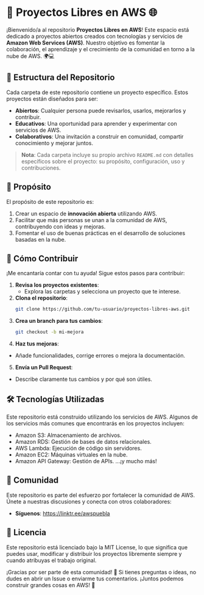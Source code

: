 # 🚀 Proyectos Libres en AWS 🌐

¡Bienvenido/a al repositorio **Proyectos Libres en AWS**! Este espacio está dedicado a proyectos abiertos creados con tecnologías y servicios de **Amazon Web Services (AWS)**. Nuestro objetivo es fomentar la colaboración, el aprendizaje y el crecimiento de la comunidad en torno a la nube de AWS. 🌍💻

## 📂 Estructura del Repositorio

Cada carpeta de este repositorio contiene un proyecto específico. Estos proyectos están diseñados para ser:

- **Abiertos**: Cualquier persona puede revisarlos, usarlos, mejorarlos y contribuir.
- **Educativos**: Una oportunidad para aprender y experimentar con servicios de AWS.
- **Colaborativos**: Una invitación a construir en comunidad, compartir conocimiento y mejorar juntos.

> **Nota**: Cada carpeta incluye su propio archivo `README.md` con detalles específicos sobre el proyecto: su propósito, configuración, uso y contribuciones.

## 🎯 Propósito

El propósito de este repositorio es:

1. Crear un espacio de **innovación abierta** utilizando AWS.
2. Facilitar que más personas se unan a la comunidad de AWS, contribuyendo con ideas y mejoras.
3. Fomentar el uso de buenas prácticas en el desarrollo de soluciones basadas en la nube.

## 🤝 Cómo Contribuir

¡Me encantaría contar con tu ayuda! Sigue estos pasos para contribuir:

1. **Revisa los proyectos existentes**:
   - Explora las carpetas y selecciona un proyecto que te interese.
2. **Clona el repositorio**:
   ```bash
   git clone https://github.com/tu-usuario/proyectos-libres-aws.git
3. **Crea un branch para tus cambios**:
   ```bash
   git checkout -b mi-mejora
4. **Haz tus mejoras**:
  - Añade funcionalidades, corrige errores o mejora la documentación.
5. **Envía un Pull Request**:
  - Describe claramente tus cambios y por qué son útiles.

## 🛠 Tecnologías Utilizadas

Este repositorio está construido utilizando los servicios de AWS. Algunos de los servicios más comunes que encontrarás en los proyectos incluyen:

  - Amazon S3: Almacenamiento de archivos.
  - Amazon RDS: Gestión de bases de datos relacionales.
  - AWS Lambda: Ejecución de código sin servidores.
  - Amazon EC2: Máquinas virtuales en la nube.
  - Amazon API Gateway: Gestión de APIs.
...¡y mucho más!

## 📢 Comunidad

Este repositorio es parte del esfuerzo por fortalecer la comunidad de AWS. Únete a nuestras discusiones y conecta con otros colaboradores:

  - **Síguenos**: https://linktr.ee/awspuebla

## 📝 Licencia

Este repositorio está licenciado bajo la MIT License, lo que significa que puedes usar, modificar y distribuir los proyectos libremente siempre y cuando atribuyas el trabajo original.

¡Gracias por ser parte de esta comunidad! 🎉 Si tienes preguntas o ideas, no dudes en abrir un Issue o enviarme tus comentarios. ¡Juntos podemos construir grandes cosas en AWS! 🚀
